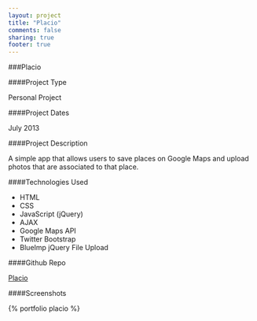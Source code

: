 ```yaml
---
layout: project
title: "Placio"
comments: false
sharing: true
footer: true
---
```


###Placio

####Project Type

Personal Project

####Project Dates

July 2013

####Project Description

A simple app that allows users to save places on Google Maps and upload photos that are associated to that place.


####Technologies Used

- HTML
- CSS
- JavaScript (jQuery)
- AJAX
- Google Maps API
- Twitter Bootstrap
- BlueImp jQuery File Upload


####Github Repo

[Placio](https://github.com/anchetaWern/placio)


####Screenshots

{% portfolio placio %}

